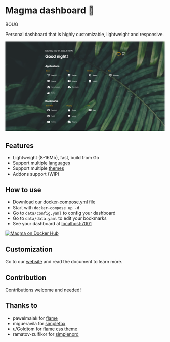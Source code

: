 # Magma dashboard 🌋
BOUG

Personal dashboard that is highly customizable, lightweight and responsive.

![Magma dashboard preview](./docs/screenshots/flame.png)

## Features

- Lightweight (8-16Mb), fast, build from Go
- Support multiple [languages](https://magma.help14.com/#/customization/languages)
- Support multiple [themes](https://magma.help14.com/#/customization/themes)
- Addons support (WIP)

## How to use

- Download our [docker-compose.yml](./docker-compose.yml) file
- Start with `docker-compose up -d`
- Go to `data/config.yaml` to config your dashboard
- Go to `data/data.yaml` to edit your bookmarks
- See your dashboard at [localhost:7001](http://localhost:7001)

[![Magma on Docker Hub](https://dockeri.co/image/help14/magma)](https://hub.docker.com/r/help14/magma)

## Customization

Go to our [website](https://magma.help14.com) and read the document to learn more.

## Contribution

Contributions welcome and needed!

## Thanks to

- pawelmalak for [flame](https://github.com/pawelmalak/flame)
- migueravila for [simplefox](https://github.com/migueravila/SimpleFox)
- u/Goldtom for [flame css theme](https://www.reddit.com/r/selfhosted/comments/rbb4kk/flame_dashboard_custom_css_tweaks/)
- ramatov-zulfikor for [simplenord](https://github.com/ramatov-zulfikor/startpage)
